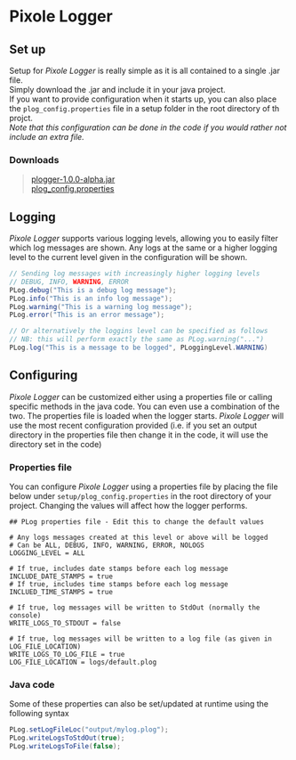 # Pixole Logger
## Set up
Setup for *Pixole Logger* is really simple as it is all contained to a single .jar file.<br>
Simply download the .jar and include it in your java project.<br>
If you want to provide configuration when it starts up, you can also place the ```plog_config.properties``` file in a setup folder in the root directory of th projct. <br>
*Note that this configuration can be done in the code if you would rather not include an extra file.*
### Downloads
>[plogger-1.0.0-alpha.jar](https://github.com/Kalekdan/Pixole-Logger/releases/download/alpha-1.0.0/plogger-1.0.0-alpha.jar)<br>
>[plog_config.properties](https://github.com/Kalekdan/Pixole-Logger/releases/download/alpha-1.0.0/plog_config.properties)
## Logging
*Pixole Logger* supports various logging levels, allowing you to easily filter which log messages are shown. Any logs at the same or a higher logging level to the current level given in the configuration will be shown.
~~~ java
// Sending log messages with increasingly higher logging levels
// DEBUG, INFO, WARNING, ERROR
PLog.debug("This is a debug log message");
PLog.info("This is an info log message");
PLog.warning("This is a warning log message");
PLog.error("This is an error message");

// Or alternatively the loggins level can be specified as follows
// NB: this will perform exactly the same as PLog.warning("...")
PLog.log("This is a message to be logged", PLoggingLevel.WARNING)
~~~


## Configuring
*Pixole Logger* can be customized either using a properties file or calling specific methods in the java code. You can even use a combination of the two. The properties file is loaded when the logger starts. *Pixole Logger* will use the most recent configuration provided (i.e. if you set an output directory in the properties file then change it in the code, it will use the directory set in the code) 

### Properties file
You can configure *Pixole Logger* using a properties file by placing the file below under ```setup/plog_config.properties``` in the root directory of your project. Changing the values will affect how the logger performs.

~~~ java-properties
## PLog properties file - Edit this to change the default values

# Any logs messages created at this level or above will be logged
# Can be ALL, DEBUG, INFO, WARNING, ERROR, NOLOGS
LOGGING_LEVEL = ALL

# If true, includes date stamps before each log message
INCLUDE_DATE_STAMPS = true
# If true, includes time stamps before each log message
INCLUED_TIME_STAMPS = true

# If true, log messages will be written to StdOut (normally the console)
WRITE_LOGS_TO_STDOUT = false

# If true, log messages will be written to a log file (as given in LOG_FILE_LOCATION)
WRITE_LOGS_TO_LOG_FILE = true
LOG_FILE_LOCATION = logs/default.plog
~~~

### Java code
Some of these properties can also be set/updated at runtime using the following syntax

~~~ java
PLog.setLogFileLoc("output/mylog.plog");
PLog.writeLogsToStdOut(true);
PLog.writeLogsToFile(false);
~~~